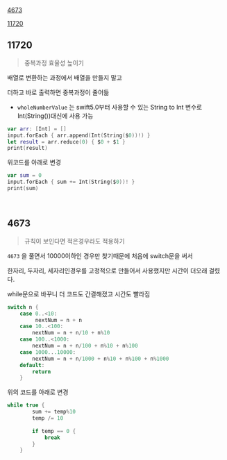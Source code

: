 [4673](#4673)

[11720](#11720)







## 11720

>  중복과정 효율성 높이기

배열로 변환하는 과정에서 배열을 만들지 말고

더하고 바로 출력하면 중복과정이 줄어듦



* `wholeNumberValue` 는 swift5.0부터 사용할 수 있는 String to Int 변수로
  Int(String())대신에 사용 가능

``` swift
var arr: [Int] = []
input.forEach { arr.append(Int(String($0))!) }
let result = arr.reduce(0) { $0 + $1 }
print(result)
```

위코드를 아래로 변경

``` swift
var sum = 0
input.forEach { sum += Int(String($0))! }
print(sum)
```



<br>



## 4673

> 규칙이 보인다면 적은경우라도 적용하기

`4673` 을 풀면서 10000이하인 경우만 찾기때문에 처음에 switch문을 써서

한자리, 두자리, 세자리인경우를 고정적으로 만들어서 사용했지만 시간이 더오래 걸렸다.

while문으로 바꾸니 더 코드도 간결해졌고 시간도 빨라짐



``` swift
switch n {
    case 0..<10:
         nextNum = n + n
    case 10..<100:
        nextNum = n + n/10 + n%10
    case 100..<1000:
        nextNum = n + n/100 + n%10 + n%100
    case 1000...10000:
        nextNum = n + n/1000 + n%10 + n%100 + n%1000
    default:
        return
    }
```

위의 코드를 아래로 변경

``` swift
while true {
        sum += temp%10
        temp /= 10
        
        if temp == 0 {
            break
        }
    }
```

